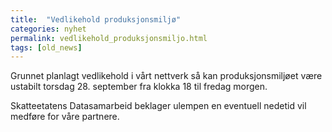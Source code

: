 ```yaml
---
title:  "Vedlikehold produksjonsmiljø"
categories: nyhet
permalink: vedlikehold_produksjonsmiljo.html
tags: [old_news]
---
```


Grunnet planlagt vedlikehold i vårt nettverk så kan produksjonsmiljøet være ustabilt torsdag 28. september fra klokka 18 til fredag morgen.

Skatteetatens Datasamarbeid beklager ulempen en eventuell nedetid vil medføre for våre partnere.
 




